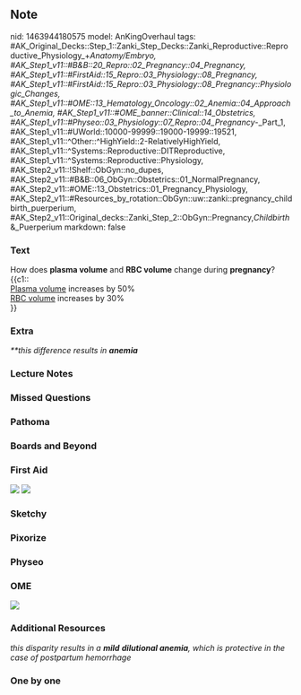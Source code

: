 ## Note
nid: 1463944180575
model: AnKingOverhaul
tags: #AK_Original_Decks::Step_1::Zanki_Step_Decks::Zanki_Reproductive::Reproductive_Physiology_+_Anatomy/Embryo, #AK_Step1_v11::#B&B::20_Repro::02_Pregnancy::04_Pregnancy, #AK_Step1_v11::#FirstAid::15_Repro::03_Physiology::08_Pregnancy, #AK_Step1_v11::#FirstAid::15_Repro::03_Physiology::08_Pregnancy::Physiologic_Changes, #AK_Step1_v11::#OME::13_Hematology_Oncology::02_Anemia::04_Approach_to_Anemia, #AK_Step1_v11::#OME_banner::Clinical::14_Obstetrics, #AK_Step1_v11::#Physeo::03_Physiology::07_Repro::04_Pregnancy_-_Part_1, #AK_Step1_v11::#UWorld::10000-99999::19000-19999::19521, #AK_Step1_v11::^Other::^HighYield::2-RelativelyHighYield, #AK_Step1_v11::^Systems::Reproductive::DITReproductive, #AK_Step1_v11::^Systems::Reproductive::Physiology, #AK_Step2_v11::!Shelf::ObGyn::no_dupes, #AK_Step2_v11::#B&B::06_ObGyn::Obstetrics::01_NormalPregnancy, #AK_Step2_v11::#OME::13_Obstetrics::01_Pregnancy_Physiology, #AK_Step2_v11::#Resources_by_rotation::ObGyn::uw::zanki::pregnancy_childbirth_puerperium, #AK_Step2_v11::Original_decks::Zanki_Step_2::ObGyn::Pregnancy,_Childbirth_&_Puerperium
markdown: false

### Text
<div>
  How does <b>plasma volume</b> and <b>RBC volume</b> change during
  <b>pregnancy</b>?
</div>
<div>
  {{c1::
  <div>
    <u>Plasma volume</u> increases by 50%
  </div>
  <div>
    <u>RBC volume</u> increases by 30%
  </div>}}
</div>

### Extra
<i>**this difference results in <b>anemia</b></i>

### Lecture Notes


### Missed Questions


### Pathoma


### Boards and Beyond


### First Aid
<img src="tmp_XTEAP.png"> <img src="tmp2fGHW6.png">

### Sketchy


### Pixorize


### Physeo


### OME
<div class="ome-widget">
  <a href=
  "https://onlinemeded.org/spa/obstetrics?ref=anki"><img src=
  "_OME_AnkiFlashcards_Topic_1.png"></a>
</div>

### Additional Resources
<i>this disparity results in a <b>mild</b> <b>dilutional
anemia</b>, which is protective in the case of postpartum
hemorrhage</i>

### One by one


